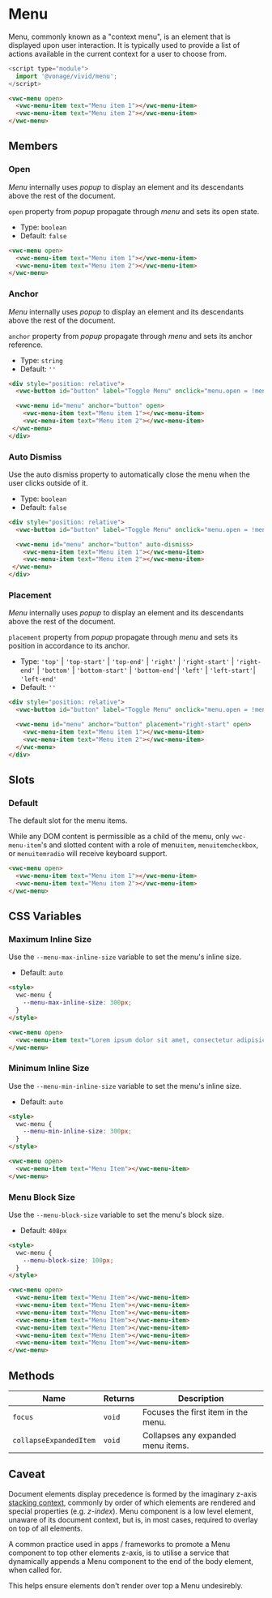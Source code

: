 # Menu

Menu, commonly known as a "context menu", is an element that is displayed upon user interaction. It is typically used to provide a list of actions available in the current context for a user to choose from.

```js
<script type="module">
  import '@vonage/vivid/menu';
</script>
```

```html preview
<vwc-menu open>
  <vwc-menu-item text="Menu item 1"></vwc-menu-item>
  <vwc-menu-item text="Menu item 2"></vwc-menu-item>
</vwc-menu>
```

## Members

### Open

_Menu_ internally uses _popup_ to display an element and its descendants above the rest of the document.

`open` property from _popup_ propagate through _menu_ and sets its open state.

- Type: `boolean`
- Default: `false`

```html preview
<vwc-menu open>
  <vwc-menu-item text="Menu item 1"></vwc-menu-item>
  <vwc-menu-item text="Menu item 2"></vwc-menu-item>
</vwc-menu>
```

### Anchor

_Menu_ internally uses _popup_ to display an element and its descendants above the rest of the document.

`anchor` property from _popup_ propagate through _menu_ and sets its anchor reference.

- Type: `string`
- Default: `''`

```html preview
<div style="position: relative">
  <vwc-button id="button" label="Toggle Menu" onclick="menu.open = !menu.open" appearance="outlined"></vwc-button>

  <vwc-menu id="menu" anchor="button" open>
    <vwc-menu-item text="Menu item 1"></vwc-menu-item>
    <vwc-menu-item text="Menu item 2"></vwc-menu-item>
 </vwc-menu>
</div>
```

### Auto Dismiss

Use the auto dismiss property to automatically close the menu when the user clicks outside of it.

- Type: `boolean`
- Default: `false`

```html preview
<div style="position: relative">
  <vwc-button id="button" label="Toggle Menu" onclick="menu.open = !menu.open" appearance="outlined"></vwc-button>

  <vwc-menu id="menu" anchor="button" auto-dismiss>
    <vwc-menu-item text="Menu item 1"></vwc-menu-item>
    <vwc-menu-item text="Menu item 2"></vwc-menu-item>
 </vwc-menu>
</div>
```

### Placement

_Menu_ internally uses _popup_ to display an element and its descendants above the rest of the document.

`placement` property from _popup_ propagate through _menu_ and sets its position in accordance to its anchor.

- Type: `'top'` | `'top-start'` | `'top-end'` | `'right'` | `'right-start'` | `'right-end'` | `'bottom'` | `'bottom-start'` | `'bottom-end'`| `'left'` | `'left-start'`| `'left-end'`
- Default: `''`

```html preview
<div style="position: relative">
  <vwc-button id="button" label="Toggle Menu" onclick="menu.open = !menu.open" appearance="outlined"></vwc-button>

  <vwc-menu id="menu" anchor="button" placement="right-start" open>
    <vwc-menu-item text="Menu item 1"></vwc-menu-item>
    <vwc-menu-item text="Menu item 2"></vwc-menu-item>
  </vwc-menu>
</div>
```

## Slots

### Default

The default slot for the menu items.

While any DOM content is permissible as a child of the menu, only `vwc-menu-item`'s and slotted content with a role of menu`item`, `menuitemcheckbox`, or `menuitemradio` will receive keyboard support.

```html preview
<vwc-menu open>
  <vwc-menu-item text="Menu item 1"></vwc-menu-item>
  <vwc-menu-item text="Menu item 2"></vwc-menu-item>
</vwc-menu>
```

## CSS Variables

### Maximum Inline Size

Use the `--menu-max-inline-size` variable to set the menu's inline size.

- Default: `auto`

```html preview
<style>
  vwc-menu {
    --menu-max-inline-size: 300px;
  }
</style>

<vwc-menu open>
  <vwc-menu-item text="Lorem ipsum dolor sit amet, consectetur adipisicing elit"></vwc-menu-item>
</vwc-menu>
```

### Minimum Inline Size

Use the `--menu-min-inline-size` variable to set the menu's inline size.

- Default: `auto`

```html preview
<style>
  vwc-menu {
    --menu-min-inline-size: 300px;
  }
</style>

<vwc-menu open>
  <vwc-menu-item text="Menu Item"></vwc-menu-item>
</vwc-menu>
```

### Menu Block Size

Use the `--menu-block-size` variable to set the menu's block size.

- Default: `408px`

```html preview
<style>
  vwc-menu {
    --menu-block-size: 100px;
  }
</style>

<vwc-menu open>
  <vwc-menu-item text="Menu Item"></vwc-menu-item>
  <vwc-menu-item text="Menu Item"></vwc-menu-item>
  <vwc-menu-item text="Menu Item"></vwc-menu-item>
  <vwc-menu-item text="Menu Item"></vwc-menu-item>
  <vwc-menu-item text="Menu Item"></vwc-menu-item>
  <vwc-menu-item text="Menu Item"></vwc-menu-item>
  <vwc-menu-item text="Menu Item"></vwc-menu-item>
</vwc-menu>
```

## Methods

<div class="table-wrapper">

| Name                   | Returns | Description                         |
| ---------------------- | ------- | ----------------------------------- |
| `focus`                | `void`  | Focuses the first item in the menu. |
| `collapseExpandedItem` | `void`  | Collapses any expanded menu items.  |

</div>


## Caveat

Document elements display precedence is formed by the imaginary z-axis [stacking context](https://developer.mozilla.org/en-US/docs/Web/CSS/CSS_Positioning/Understanding_z_index/The_stacking_context), commonly by order of which elements are rendered and special properties (e.g. _z-index_).
Menu component is a low level element, unaware of its document context, but is, in most cases, required to overlay on top of all elements.

A common practice used in apps / frameworks to promote a Menu component to top other elements z-axis, is to utilise a service that dynamically appends a Menu component to the end of the body element, when called for.

This helps ensure elements don't render over top a Menu undesirebly.
